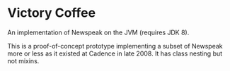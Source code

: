 # Victory Coffee #

An implementation of Newspeak on the JVM (requires JDK 8).

This is a proof-of-concept prototype implementing a subset of Newspeak
more or less as it existed at Cadence in late 2008. It has class
nesting but not mixins.